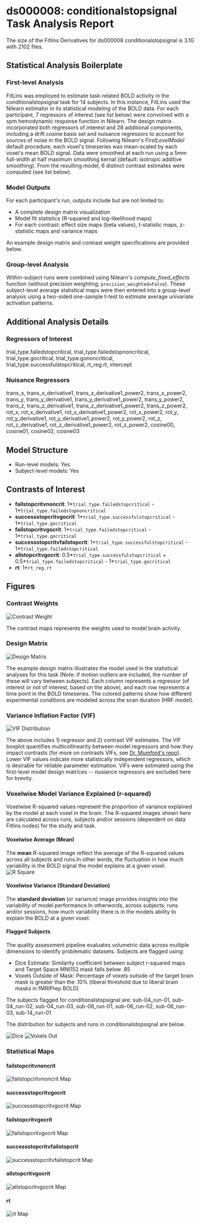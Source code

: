 # ds000008: conditionalstopsignal Task Analysis Report

The size of the Fitlins Derivatives for ds000008 conditionalstopsignal is 3.1G with 2102 files.

## Statistical Analysis Boilerplate

### First-level Analysis
FitLins was employed to estimate task-related BOLD activity in the conditionalstopsignal task for 14 subjects. In this instance, FitLins used the Nilearn estimator in its statistical modeling of the BOLD data. For each participant, 7 regressors of interest (see list below) were convolved with a spm hemodynamic response function in Nilearn. The design matrix incorporated both regressors of interest and 28 additional components, including a drift cosine basis set and nuisance regressors to account for sources of noise in the BOLD signal. Following Nilearn's *FirstLevelModel* default procedure, each voxel's timeseries was mean-scaled by each voxel's mean BOLD signal. Data were smoothed at each run using a 5mm full-width at half maximum smoothing kernal (default: isotropic additive smoothing). From the resulting model, 6 distinct contrast estimates were computed (see list below).

### Model Outputs
For each participant's run, outputs include but are not limited to:
- A complete design matrix visualization
- Model fit statistics (R-squared and log-likelihood maps)
- For each contrast: effect size maps (beta values), t-statistic maps, z-statistic maps and variance maps

An example design matrix and contrast weight specifications are provided below.

### Group-level Analysis
Within-subject runs were combined using Nilearn's *compute_fixed_effects* function (without precision weighting; `precision_weighted=False`). These subject-level average statistical maps were then entered into a group-level analysis using a two-sided one-sample t-test to estimate average univariate activation patterns.

## Additional Analysis Details 
### Regressors of Interest
trial_type.failedstopcritical, trial_type.failedstopnoncritical, trial_type.gocritical, trial_type.gononcritical, trial_type.successfulstopcritical, rt_reg.rt, intercept
### Nuisance Regressors
trans_x, trans_x_derivative1, trans_x_derivative1_power2, trans_x_power2, trans_y, trans_y_derivative1, trans_y_derivative1_power2, trans_y_power2, trans_z, trans_z_derivative1, trans_z_derivative1_power2, trans_z_power2, rot_x, rot_x_derivative1, rot_x_derivative1_power2, rot_x_power2, rot_y, rot_y_derivative1, rot_y_derivative1_power2, rot_y_power2, rot_z, rot_z_derivative1, rot_z_derivative1_power2, rot_z_power2, cosine00, cosine01, cosine02, cosine03
## Model Structure
- Run-level models: Yes
- Subject-level models: Yes

## Contrasts of Interest
- **failstopcritvnoncrit**: 1*`trial_type.failedstopcritical` - 1*`trial_type.failedstopnoncritical`
- **successstopcritvgocrit**: 1*`trial_type.successfulstopcritical` - 1*`trial_type.gocritical`
- **failstopcritvgocrit**: 1*`trial_type.failedstopcritical` - 1*`trial_type.gocritical`
- **successstopcritvfailstopcrit**: 1*`trial_type.successfulstopcritical` - 1*`trial_type.failedstopcritical`
- **allstopcritvgocrit**: 0.5*`trial_type.successfulstopcritical` + 0.5*`trial_type.failedstopcritical` - 1*`trial_type.gocritical`
- **rt**: 1*`rt_reg.rt`

## Figures

### Contrast Weights
![Contrast Weight](./imgs/ds000008_task-conditionalstopsignal_contrast-matrix.svg)

The contrast maps represents the weights used to model brain activity.

### Design Matrix
![Design Matrix](./imgs/ds000008_task-conditionalstopsignal_design-matrix.svg)

The example design matrix illustrates the model used in the statistical analyses for this task (Note: if motion outliers are included, the number of these will vary between subjects). Each column represents a regressor (of interest or not of interest, based on the above), and each row represents a time point in the BOLD timeseries. The colored patterns show how different experimental conditions are modeled across the scan duration (HRF model).

### Variance Inflation Factor (VIF)
![VIF Distribution](./imgs/ds000008_task-conditionalstopsignal_vif-boxplot.png)

The above includes 1) regressor and 2) contrast VIF estimates. The VIF boxplot quantifies multicollinearity between model regressors and how they impact contrasts (for more on contrasts VIFs, see [Dr. Mumford's repo](https://github.com/jmumford/vif_contrasts)). Lower VIF values indicate more statistically independent regressors, which is desirable for reliable parameter estimation. VIFs were estimated using the first-level model design matrices -- nusiance regressors are excluded here for brevity.

### Voxelwise Model Variance Explained (r-squared)
Voxelwise R-squared values represent the proportion of variance explained by the model at each voxel in the brain. The R-squared images shown here are calculated across runs, subjects and/or sessions (dependent on data Fitlins nodes) for the study and task.

#### Voxelwise Average (Mean)
The **mean** R-squared image reflect the average of the R-squared values across all subjects and runs.In other words, the fluctuation in how much variability in the BOLD signal the model explains at a given voxel.
![R Square](./imgs/ds000008_task-conditionalstopsignal_rsquare-mean.png)

#### Voxelwise Variance (Standard Deviation)
The **standard deviation** (or variance) image provides insights into the variability of model performance.In otherwords, across subjects, runs and/or sessions, how much variability there is in the models ability to explain the BOLD at a given voxel.

#### Flagged Subjects
The quality assessment pipeline evaluates volumetric data across multiple dimensions to identify problematic datasets. Subjects are flagged using: 

  - Dice Estimate: Similarity coefficient between subject r-squared maps and Target Space MNI152 mask falls below .85 
  - Voxels Outside of Mask: Percentage of voxels outside of the target brain mask is greater than the .10% (liberal threshold due to liberal brain masks in fMRIPrep BOLD) 

The subjects flagged for conditionalstopsignal are:
sub-04_run-01, sub-04_run-02, sub-04_run-03, sub-06_run-01, sub-06_run-02, sub-06_run-03, sub-14_run-01

The distribution for subjects and runs in conditionalstopsignal are below. 

![Dice](./imgs/ds000008_task-conditionalstopsignal_hist-dicesimilarity.png)
![Voxels Out](./imgs/ds000008_task-conditionalstopsignal_hist-voxoutmask.png)

### Statistical Maps

#### failstopcritvnoncrit
![failstopcritvnoncrit Map](./imgs/ds000008_task-conditionalstopsignal_contrast-failstopcritvnoncrit_map.png)

#### successstopcritvgocrit
![successstopcritvgocrit Map](./imgs/ds000008_task-conditionalstopsignal_contrast-successstopcritvgocrit_map.png)

#### failstopcritvgocrit
![failstopcritvgocrit Map](./imgs/ds000008_task-conditionalstopsignal_contrast-failstopcritvgocrit_map.png)

#### successstopcritvfailstopcrit
![successstopcritvfailstopcrit Map](./imgs/ds000008_task-conditionalstopsignal_contrast-successstopcritvfailstopcrit_map.png)

#### allstopcritvgocrit
![allstopcritvgocrit Map](./imgs/ds000008_task-conditionalstopsignal_contrast-allstopcritvgocrit_map.png)

#### rt
![rt Map](./imgs/ds000008_task-conditionalstopsignal_contrast-rt_map.png)

